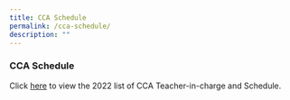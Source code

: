 ```yaml
---
title: CCA Schedule
permalink: /cca-schedule/
description: ""
---
```

### CCA Schedule

Click [here](/files/2022-CCA-Deployment-Schedule_Sem-1-as-of-5-Jan-22.pdf) to view the 2022 list of CCA Teacher-in-charge and Schedule.